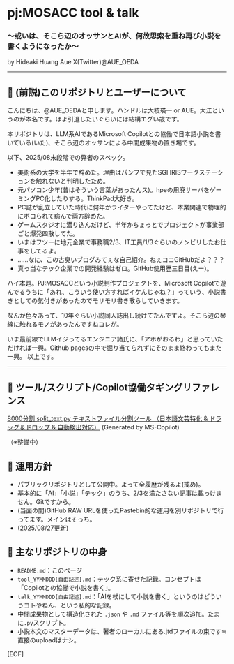 # pj:MOSACC tool & talk
### ～或いは、そこら辺のオッサンとAIが、何故思索を重ね再び小説を書くようになったか～

by Hideaki Huang Aue  X(Twitter)@AUE_OEDA

---

## 📁 (前説)このリポジトリとユーザーについて
こんにちは、@AUE_OEDAと申します。ハンドルは大枝瑛一 or AUE。大江というのが本名です。はよ引退したいぐらいには結構エグい歳です。

本リポジトリは、LLM系AIであるMicrosoft Copilotとの協働で日本語小説を書いている(いた)、そこら辺のオッサンによる中間成果物の置き場です。

以下、2025/08末段階での弊者のスペック。
- 美術系の大学を半年で辞めた。理由はパンフで見たSGI IRISワークステーションを触れないと判明したため。
- 元パソコン少年(昔はそういう言葉があったんス)。hpeの用廃サーバをゲーミングPC化したりする。ThinkPad大好き。
- PC誌が乱立していた時代に何年かライターやってたけど、本業関連で物理的にボコられて病んで両方辞めた。
- ゲームスタジオに潜り込んだけど、半年かちょっとでプロジェクトが事業部ごと爆発四散してた。
- いまはフツーに地元企業で事務職2/3、IT工員/1/3ぐらいのノンビリしたお仕事をしてるよ。
- ……なに、この古臭いブログみてぇな自己紹介。ねぇココGitHubだよ？？？
- 真っ当なテック企業での開発経験はゼロ。GitHub使用歴三日目(えー)。

ハイ本題。PJ:MOSACCという小説制作プロジェクトを、Microsoft Copilotで遊んでるうちに「あれ、こういう使い方すればイケんじゃね？」っていう、小説書きとしての気付きがあったのでモリモリ書き散らしていきます。

なんか色々あって、10年ぐらい小説同人誌出し続けてたんですよ。そこら辺の琴線に触れるモノがあったんですねコレが。

いま最前線でLLMイジってるエンジニア諸氏に、「アホがおるわ」と思っていただければ一興。Github pagesの中で掘り当てられずにそのまま終わってもまた一興。
以上です。

---

## 🧰 ツール/スクリプト/Copilot協働タギングリファレンス

[8000分割 split_text.py テキストファイル分割ツール （日本語文芸特化 & ドラッグ＆ドロップ & 自動検出対応）](https://github.com/hideakioe/docs/tree/main/8000_Bunkatsu) (Generated by MS-Copilot)

（※整備中）

## 🧪 運用方針

- パブリックリポジトリとして公開中。よって全履歴が残るよ(戒め)。
- 基本的に「AI」「小説」「テック」のうち、2/3を満たさない記事は載っけません。Gitですから。
- (当面の間)GitHub RAW URLを使ったPastebin的な運用を別リポジトリで行ってます。メインはそっち。
- (2025/08/27更新)

## 🔗 主なリポジトリの中身

- `README.md`：このページ
- `tool_YYMMDDD[自由記述].md`：テック系に寄せた記録。コンセプトは「Copilotとの協働で小説を書く」。
- `talk_YYMMDDD[自由記述].md`：「AIを杖にして小説を書く」というのはどういうコトやねん、という私的な記録。
- 中間成果物として構造化された `.json` や `.md` ファイル等を順次追加。たまに`.py`スクリプト。
- 小説本文のマスターデータは、著者のローカルにある.jtdファイルの束です≒直接のuploadはナシ。

[EOF]
